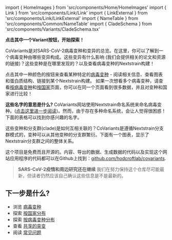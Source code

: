 import { HomeImages } from 'src/components/Home/HomeImages'
import { Link } from 'src/components/Link/Link'
import { LinkExternal } from 'src/components/Link/LinkExternal'
import { NameTable } from 'src/components/Common/NameTable'
import { CladeSchema } from 'src/components/Variants/CladeSchema.tsx'

**点击其中一个Variant按钮，开始探索！**

CoVariants是对SARS-CoV-2病毒变种和变异的总览。在这里，你可以了解到一个病毒变种由哪些变异构成。这些变异有什么影响 (我们会提供相关的论文和资源的链接)？这些变种是在哪里发现的？以及查看病毒变种的Nextstrain构建！

点击其中一种颜色的按钮来查看某种特定的[病毒变种](/variants) - 阅读相关信息、查看图表和蛋白质结构、链接到某个Nextstrain构建。
如果一次想看多个病毒变种，请查看[按病毒变种](/per-variant)和[按国家](/per-country)页面，你可以在同一个页面看到很多数据，并且对变种和国家进行比较！

<HomeImages/>

**这些名字的意思是什么?**
CoVariants网站使用Nextstrain命名系统来命名病毒变种。([点击这里进一步阅读](https://nextstrain.org/blog/2021-01-06-updated-SARS-CoV-2-clade-naming/))。然而，由于存在多种命名系统，会让人觉得很困惑！下面的表格可以找到你感兴趣的名字。

<NameTable/>

<!-- The variants featured are currently slightly biased towards circulation in Europe: this is simply a reflection that the primary maintainer (Emma Hodcroft) works mostly with European data. We hope to add more variants from other regions soon! -->

这些变种和分支群(clade)是如何互相关联的？CoVariants是遵循Nextstrain分支群模式的，变种可以从其他变种的分支群繁衍。下面有一个图表，显示了Nextstrain分支群之间的整体关系。

<CladeSchema/>

这个项目是免费而且开源的。内容、导出的数据、生成数据的代码以及实现这个网站应用程序的代码都可以在Github上找到：[github.com/hodcroftlab/covariants](https://github.com/hodcroftlab/covariants/).

> **SARS-CoV-2疫情和周边研究还在继续** 我们在努力保持这个仓库尽可能最新，但读者仍然应该自己确认这些信息是不是最新的。

## 下一步是什么?

- 浏览 [病毒变种](/variants)
- 探索 [按国家分布](/per-country)
- 探索 [按病毒变种分布](/per-variant)
- 查看 [共享的突变](/shared-mutations)
- 阅读 [常见问题](/faq)
